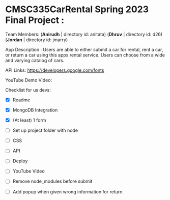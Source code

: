 # CMSC335CarRental Spring 2023 Final Project : 

Team Members:
(**Anirudh**  | directory id: anitata)
(**Dhruv**    | directory id: d26)
(**Jordan**   | directory id: jmarry)

App Description :
Users are able to either submit a car for rental, rent a car, or return a car using 
this apps rental service. Users can choose from a wide and varying catalog of cars.

API Links:
https://developers.google.com/fonts

YouTube Demo Video:

Checklist for us devs:
- [x] Readme
- [x] MongoDB Integration
- [x] (At least) 1 form
- [ ] Set up project folder with node 
- [ ] CSS
- [ ] API
- [ ] Deploy
- [ ] YouTube Video
- [ ] Remove node_modules before submit
- [ ] Add popup when given wrong information for return.

